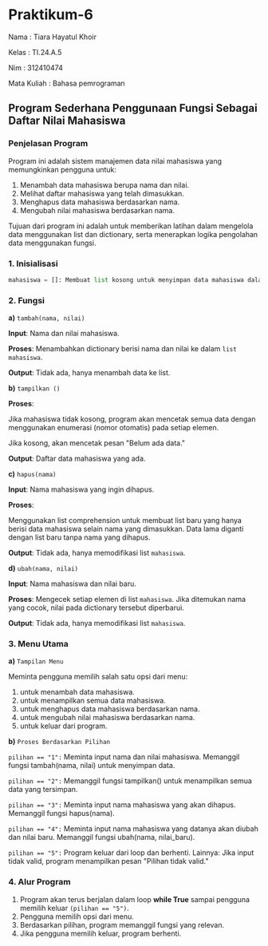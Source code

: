 # Praktikum-6

Nama : Tiara Hayatul Khoir

Kelas : TI.24.A.5

Nim : 312410474

Mata Kuliah : Bahasa pemrograman

## Program Sederhana Penggunaan Fungsi Sebagai Daftar Nilai Mahasiswa

### Penjelasan Program
Program ini adalah sistem manajemen data nilai mahasiswa yang memungkinkan pengguna untuk:
1. Menambah data mahasiswa berupa nama dan nilai.
2. Melihat daftar mahasiswa yang telah dimasukkan.
3. Menghapus data mahasiswa berdasarkan nama.
4. Mengubah nilai mahasiswa berdasarkan nama.

Tujuan dari program ini adalah untuk memberikan latihan dalam mengelola data menggunakan list dan dictionary, serta menerapkan logika pengolahan data menggunakan fungsi.

### 1. Inisialisasi
```python
mahasiswa = []: Membuat list kosong untuk menyimpan data mahasiswa dalam bentuk dictionary (contohnya: {"nama": "Budi", "nilai": 90}).
```

### 2. Fungsi 

**a)** `tambah(nama, nilai)`

**Input**: Nama dan nilai mahasiswa.

**Proses**: Menambahkan dictionary berisi nama dan nilai ke dalam `list mahasiswa`.

**Output**: Tidak ada, hanya menambah data ke list.

**b)** `tampilkan ()`

**Proses**:

Jika mahasiswa tidak kosong, program akan mencetak semua data dengan menggunakan enumerasi (nomor otomatis) pada setiap elemen.

Jika kosong, akan mencetak pesan "Belum ada data."

**Output**: Daftar data mahasiswa yang ada.

**c)** `hapus(nama)`

**Input**: Nama mahasiswa yang ingin dihapus.

**Proses**:

Menggunakan list comprehension untuk membuat list baru yang hanya berisi data mahasiswa selain nama yang dimasukkan. 
Data lama diganti dengan list baru tanpa nama yang dihapus.

**Output**: Tidak ada, hanya memodifikasi list `mahasiswa`.

**d)** `ubah(nama, nilai)`

**Input**: Nama mahasiswa dan nilai baru.

**Proses**:
Mengecek setiap elemen di list `mahasiswa`.
Jika ditemukan nama yang cocok, nilai pada dictionary tersebut diperbarui.

**Output**: Tidak ada, hanya memodifikasi list `mahasiswa`.

### 3. Menu Utama

**a)** `Tampilan Menu`

Meminta pengguna memilih salah satu opsi dari menu:
1. untuk menambah data mahasiswa.
2. untuk menampilkan semua data mahasiswa.
3. untuk menghapus data mahasiswa berdasarkan nama.
4. untuk mengubah nilai mahasiswa berdasarkan nama.
5. untuk keluar dari program.

**b)** `Proses Berdasarkan Pilihan`

`pilihan == "1":`
Meminta input nama dan nilai mahasiswa.
Memanggil fungsi tambah(nama, nilai) untuk menyimpan data.

`pilihan == "2":`
Memanggil fungsi tampilkan() untuk menampilkan semua data yang tersimpan.

`pilihan == "3":`
Meminta input nama mahasiswa yang akan dihapus.
Memanggil fungsi hapus(nama).

`pilihan == "4":`
Meminta input nama mahasiswa yang datanya akan diubah dan nilai baru.
Memanggil fungsi ubah(nama, nilai_baru).

`pilihan == "5":`
Program keluar dari loop dan berhenti.
Lainnya: Jika input tidak valid, program menampilkan pesan "Pilihan tidak valid."

### 4. Alur Program
1. Program akan terus berjalan dalam loop **while True** sampai pengguna memilih keluar `(pilihan == "5")`.
2. Pengguna memilih opsi dari menu.
3. Berdasarkan pilihan, program memanggil fungsi yang relevan.
4. Jika pengguna memilih keluar, program berhenti.

